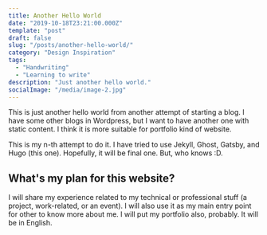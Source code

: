 ```yaml
---
title: Another Hello World
date: "2019-10-18T23:21:00.000Z"
template: "post"
draft: false
slug: "/posts/another-hello-world/"
category: "Design Inspiration"
tags:
  - "Handwriting"
  - "Learning to write"
description: "Just another hello world."
socialImage: "/media/image-2.jpg"
---
```


This is just another hello world from another attempt of starting a blog. I have some other blogs in Wordpress, but I want to have another one with static content. I think it is more suitable for portfolio kind of website.

This is my n-th attempt to do it. I have tried to use Jekyll, Ghost, Gatsby, and Hugo (this one). Hopefully, it will be final one. But, who knows :D.

## What's my plan for this website?

I will share my experience related to my technical or professional stuff (a project, work-related, or an event). I will also use it as my main entry point for other to know more about me. I will put my portfolio also, probably. It will be in English.
